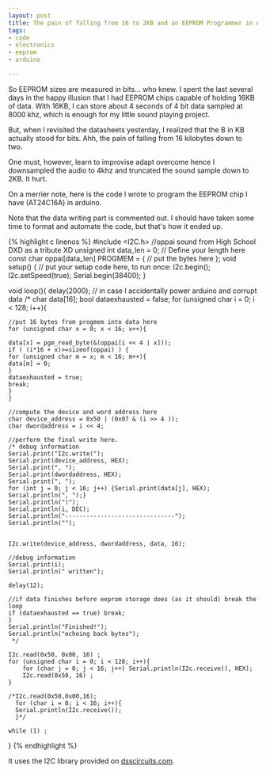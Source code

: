 ```yaml
---
layout: post
title: The pain of falling from 16 to 2KB and an EEPROM Programmer in Arduino
tags:
- code
- electronics
- eeprom
- arduino

---
```

So EEPROM sizes are measured in bits... who knew. I spent the last several days in the happy illusion that I had EEPROM chips capable of holding 16KB of data. With 16KB, I can store about 4 seconds of 4 bit data sampled at 8000 khz, which is enough for my little sound playing project.

But, when I revisited the datasheets yesterday, I realized that the B in KB actually stood for bits. Ahh, the pain of falling from 16 kilobytes down to two.

One must, however, learn to improvise adapt overcome hence I downsampled the audio to 4khz and truncated the sound sample down to 2KB. It hurt.

On a merrier note, here is the code I wrote to program the EEPROM chip I have (AT24C16A) in arduino.

Note that the data writing part is commented out. I should have taken some time to format and automate the code, but that's how it ended up.

{% highlight c linenos %}
#include <I2C.h>
//oppai sound from High School DXD as a tribute XD
unsigned int data_len = 0; // Define your length here
const char oppai\[data_len\] PROGMEM = {
// put the bytes here
};
void setup() {
// put your setup code here, to run once:
I2c.begin();
I2c.setSpeed(true);
Serial.begin(38400);
}

void loop(){
delay(2000); // in case I accidentally power arduino and corrupt data
/*
char data\[16\];
bool dataexhausted = false;
for (unsigned char  i = 0; i < 128; i++){

    //put 16 bytes from progmem into data here
    for (unsigned char x = 0; x < 16; x++){
    
    data[x] = pgm_read_byte(&(oppai[i << 4 | x]));
    if ( (i*16 + x)>=sizeof(oppai) ) {
    for (unsigned char m = x; m < 16; m++){
    data[m] = 0;
    }
    dataexhausted = true;
    break;
    }
    }
    
    //compute the device and word address here
    char device_address = 0x50 | (0x07 & (i >> 4 ));
    char dwordaddress = i << 4;
    
    //perform the final write here.
    /* debug information 
    Serial.print("I2c.write("); 
    Serial.print(device_address, HEX);
    Serial.print(", ");
    Serial.print(dwordaddress, HEX);
    Serial.print(", ");
    for (int j = 0; j < 16; j++) {Serial.print(data[j], HEX); Serial.println(", ");}
    Serial.println(")");
    Serial.println(i, DEC);
    Serial.println("-------------------------------");
    Serial.println("");
    
    
    I2c.write(device_address, dwordaddress, data, 16);
    
    //debug information
    Serial.print(i);
    Serial.println(" written");
    
    delay(12);
    
    //if data finishes before eeprom storage does (as it should) break the loop
    if (dataexhausted == true) break;
    }
    Serial.println("Finished!");
    Serial.println("echoing back bytes");
     */
    
    I2c.read(0x50, 0x00, 16) ;
    for (unsigned char i = 0; i < 128; i++){
    	for (char j = 0; j < 16; j++) Serial.println(I2c.receive(), HEX);
    	I2c.read(0x50, 16) ;
    }
    
    /*I2c.read(0x50,0x00,16);
      for (char i = 0; i < 16; i++){
      Serial.println(I2c.receive());
      }*/
    
    while (1) ;

}
{% endhighlight %}

It uses the I2C library provided on [dsscircuits.com](http://dsscircuits.com/articles/arduino-i2c-master-library).
